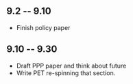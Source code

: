 ## 9.2 -- 9.10

+ Finish policy paper

## 9.10 -- 9.30

+ Draft PPP paper and think about future
+ Write PET re-spinning that section.
